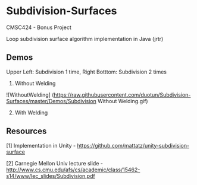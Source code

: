 # Subdivision-Surfaces
CMSC424 - Bonus Project

Loop subdivision surface algorithm implementation in Java (jrtr)

## Demos
Upper Left: Subdivision 1 time, Right Botttom: Subdivision 2 times

1) Without Welding

![WithoutWelding] (https://raw.githubusercontent.com/duotun/Subdivision-Surfaces/master/Demos/Subdivision Without Welding.gif)


2) With Welding



## Resources

[1] Implementation in Unity - https://github.com/mattatz/unity-subdivision-surface

[2] Carnegie Mellon Univ lecture slide - http://www.cs.cmu.edu/afs/cs/academic/class/15462-s14/www/lec_slides/Subdivision.pdf


